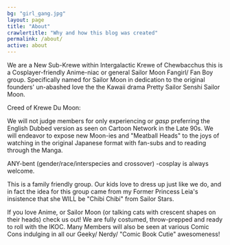 ```yaml
---
bg: "girl_gang.jpg"
layout: page
title: "About"
crawlertitle: "Why and how this blog was created"
permalink: /about/
active: about
---
```


We are a New Sub-Krewe within Intergalactic Krewe of Chewbacchus this is a Cosplayer-friendly Anime-niac or general Sailor Moon Fangirl/ Fan Boy group.
Specifically named for Sailor Moon in dedication to the original founders' un-abashed love the the Kawaii drama Pretty Sailor Senshi Sailor Moon.

Creed of Krewe Du Moon:

We will not judge members for only experiencing or *gasp* preferring the English Dubbed version as seen on Cartoon Network in the Late 90s. We will endeavor to expose new Moon-ies and "Meatball Heads" to the joys of watching in the original Japanese format with fan-subs and to reading through the Manga.

ANY-bent (gender/race/interspecies and crossover) -cosplay is always welcome.

This is a family friendly group. Our kids love to dress up just like we do, and in fact the idea for this group came from my Former Princess Leia's insistence that she WILL be "Chibi Chibi" from Sailor Stars.

If you love Anime, or Sailor Moon (or talking cats with crescent shapes on their heads) check us out! We are fully costumed, throw-prepped and ready to roll with the IKOC. 
Many Members will also be seen at various Comic Cons indulging in all our Geeky/ Nerdy/ "Comic Book Cutie" awesomeness!
